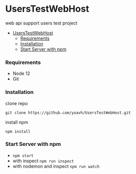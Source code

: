 # UsersTestWebHost

web api support users test project

- [UsersTestWebHost](#userstestwebhost)
    - [Requirements](#requirements)
    - [Installation](#installation)
    - [Start Server with npm](#start-server-with-npm)


### Requirements

* Node 12
* Git

### Installation

clone repo

`git clone https://github.com/yoavh/UsersTestWebHost.git`

install npm 

`npm install`

### Start Server with npm

  - `npm start`
  - with inspect `npm run inspect`
  - with nodemon and inspect `npm run watch`
